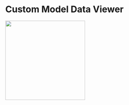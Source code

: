 # Custom Model Data Viewer

<a href="https://modrinth.com/mod/cmdv" target="_blank"><img src="http://cdn.jonasjones.dev/mod-badges/available-modrinth.png" width="250px"></a>
